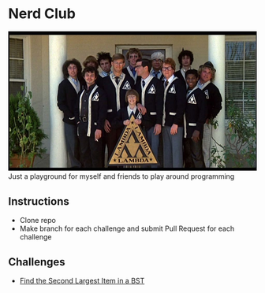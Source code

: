 # Nerd Club 
![nerd club](./nerd_club.jpg)
Just a playground for myself and friends to play around programming


## Instructions
* Clone repo
* Make branch for each challenge and submit Pull Request for each challenge

## Challenges
* [Find the Second Largest Item in a BST](second-largest-item-in-bst.md)
